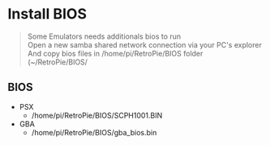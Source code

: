 # Install BIOS

> Some Emulators needs additionals bios to run<br>
> Open a new samba shared network connection via your PC's explorer<br>
> And copy bios files in /home/pi/RetroPie/BIOS folder (~/RetroPie/BIOS/

## BIOS

- PSX
  - /home/pi/RetroPie/BIOS/SCPH1001.BIN
- GBA
  - /home/pi/RetroPie/BIOS/gba_bios.bin

